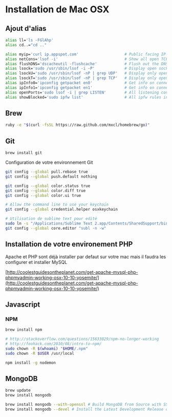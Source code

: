 # Installation de Mac OSX

## Ajout d'alias

```bash
alias ll='ls -FGlAhp'
alias cd..="cd .."

alias myip='curl ip.appspot.com'                    # Public facing IP Address
alias netCons='lsof -i'                             # Show all open TCP/IP sockets
alias flushDNS='dscacheutil -flushcache'            # Flush out the DNS Cache
alias lsock='sudo /usr/sbin/lsof -i -P'             # Display open sockets
alias lsockU='sudo /usr/sbin/lsof -nP | grep UDP'   # Display only open UDP sockets
alias lsockT='sudo /usr/sbin/lsof -nP | grep TCP'   # Display only open TCP sockets
alias ipInfo0='ipconfig getpacket en0'              # Get info on connections for en0
alias ipInfo1='ipconfig getpacket en1'              # Get info on connections for en1
alias openPorts='sudo lsof -i | grep LISTEN'        # All listening connections
alias showBlocked='sudo ipfw list'                  # All ipfw rules inc/ blocked IPs
```

## Brew

```bash
ruby -e "$(curl -fsSL https://raw.github.com/mxcl/homebrew/go)"
```

## Git

```
brew install git
```

Configuration de votre environnement Git

```bash
git config --global pull.rebase true
git config --global push.default nothing

git config --global color.status true
git config --global color.diff true
git config --global color.ui true

# Allow the command line to use your keychain
git config --global credential.helper osxkeychain

# Utilisation de sublime text pour edité
sudo ln -s "/Applications/Sublime Text 2.app/Contents/SharedSupport/bin/subl" /bin/subl
git config --global core.editor "subl -n -w"
```

## Installation de votre environement PHP

Apache et PHP sont déjà installer par defaut sur votre mac mais il faudra les configurer et installer MySQL

[http://coolestguidesontheplanet.com/get-apache-mysql-php-phpmyadmin-working-osx-10-10-yosemite/](http://coolestguidesontheplanet.com/get-apache-mysql-php-phpmyadmin-working-osx-10-10-yosemite/)


## Javascript

### NPM

```bash
brew install npm

# http://stackoverflow.com/questions/15633029/npm-no-longer-working
# http://foohack.com/2010/08/intro-to-npm/
sudo chown -R $(whoami) "$HOME/.npm"
sudo chown -R $USER /usr/local

npm install -g nodemon
```

## MongoDB

```bash
brew update
brew install mongodb

brew install mongodb --with-openssl # Build MongoDB from Source with SSL Support
brew install mongodb --devel # Install the Latest Development Release of MongoDB
